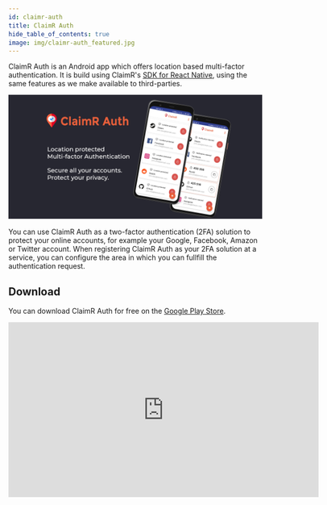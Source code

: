 ```yaml
---
id: claimr-auth
title: ClaimR Auth
hide_table_of_contents: true
image: img/claimr-auth_featured.jpg
---
```


ClaimR Auth is an Android app which offers location based multi-factor authentication.
It is build using ClaimR's [SDK for React Native](/docs/react-native/overview), using the same features as we make available to third-parties.

![](../static/img/claimr-auth_featured.jpg)

You can use ClaimR Auth as a two-factor authentication (2FA) solution to protect your online accounts, for example your Google, Facebook, Amazon or Twitter account.
When registering ClaimR Auth as your 2FA solution at a service, you can configure the area in which you can fullfill the authentication request.

## Download

You can download ClaimR Auth for free on the [Google Play Store][claimr-auth-google-play].

<div align="center">
    <iframe src="https://www.youtube-nocookie.com/embed/kEtMKDenrYU?vq=hd1080&modestbranding=1" width="616" height="347" frameborder="0"></iframe>
</div>

[claimr-auth-google-play]: https://play.google.com/store/apps/details?id=tools.claimr.auth
